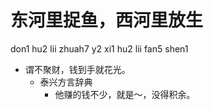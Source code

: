 # 东河里捉鱼，西河里放生
don1 hu2 lii zhuah7 y2 xi1 hu2 lii fan5 shen1
+ 谓不聚财，钱到手就花光。
  * 泰兴方言辞典
    - 他赚的钱不少，就是～，没得积余。
